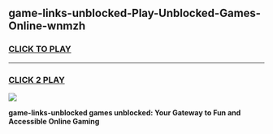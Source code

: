 
## game-links-unblocked-Play-Unblocked-Games-Online-wnmzh
<h3>
<a href="https://premium76.site?title=game-links-unblocked&ref=24A">CLICK TO PLAY</a></h3>
<hr>

<h3>
<a href="https://premium76.site?title=game-links-unblocked&ref=24A">CLICK 2 PLAY</a>
  
</h3>

<a href="https://premium76.site?title=game-links-unblocked&ref=24A"><img src="https://clearcache.store/games.png"></a>


**game-links-unblocked games unblocked: Your Gateway to Fun and Accessible Online Gaming**
